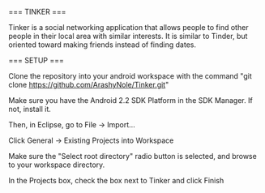 === TINKER ===

Tinker is a social networking application that allows people to find other people in their local area with similar interests. It is similar to Tinder, but oriented toward making friends instead of finding dates.

=== SETUP ===

Clone the repository into your android workspace with the command "git clone https://github.com/ArashyNole/Tinker.git"

Make sure you have the Android 2.2 SDK Platform in the SDK Manager. If not, install it.

Then, in Eclipse, go to File → Import…

Click General → Existing Projects into Workspace

Make sure the "Select root directory" radio button is selected, and browse to your workspace directory.

In the Projects box, check the box next to Tinker and click Finish
